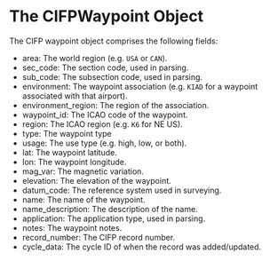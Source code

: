 # The CIFPWaypoint Object

The CIFP waypoint object comprises the following fields:

- area: The world region (e.g. `USA` or `CAN`).
- sec_code: The section code, used in parsing.
- sub_code: The subsection code, used in parsing.
- environment: The waypoint association (e.g. `KIAD` for a waypoint associated with that airport).
- environment_region: The region of the association.
- waypoint_id: The ICAO code of the waypoint.
- region: The ICAO region (e.g. `K6` for NE US).
- type: The waypoint type
- usage: The use type (e.g. high, low, or both).
- lat: The waypoint latitude.
- lon: The waypoint longitude.
- mag_var: The magnetic variation.
- elevation: The elevation of the waypoint.
- datum_code: The reference system used in surveying.
- name: The name of the waypoint.
- name_description: The description of the name.
- application: The application type, used in parsing.
- notes: The waypoint notes.
- record_number: The CIFP record number.
- cycle_data: The cycle ID of when the record was added/updated.
